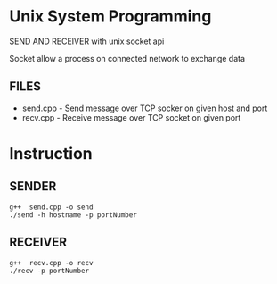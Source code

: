 # Unix System Programming
SEND AND RECEIVER with unix socket api

Socket allow a process on connected network to exchange data

## FILES
- send.cpp - Send message over TCP socker on given host and port
- recv.cpp - Receive message over TCP socket on given port

# Instruction
## SENDER
```shell
g++  send.cpp -o send
./send -h hostname -p portNumber
```

## RECEIVER
```shell
g++  recv.cpp -o recv
./recv -p portNumber
```
